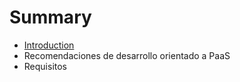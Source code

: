 # Summary

* [Introduction](README.md)
* Recomendaciones de desarrollo orientado a PaaS
* Requisitos

